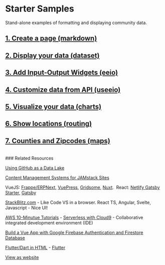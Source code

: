 # Starter Samples

Stand-alone examples of formatting and displaying community data.  

## [1. Create a page (markdown)](markdown)  
## [2. Display your data (dataset)](dataset)
## [3. Add Input-Output Widgets (eeio)](https://modelearth.github.io/io/charts)  
## [4. Customize data from API (useeio)](../resources/useeio)  
## [5. Visualize your data (charts)](charts)  
## [6. Show locations (routing)](routing)  
## [7. Counties and Zipcodes (maps)](maps) 

<br>
### Related Resources

[Using GitHub as a Data Lake](https://dzone.com/articles/using-github-as-a-data-lake)  

[Content Management Systems for JAMstack Sites](https://headlesscms.org/)  

VueJS: [Frappe/ERPNext](https://frappe.io/frappejs/docs/client/index.md), 
[VuePress](https://vuepress.vuejs.org/), 
[Gridsome](https://gridsome.org/), 
[Nuxt](https://nuxtjs.org/).&nbsp; React: [Netlify Gatsby Starter](https://github.com/netlify-templates/gatsby-starter-netlify-cms), [Gatsby](https://www.gatsbyjs.org/)    

<!--
	[Element Table](https://element.bootstrap-table.com/examples/) 
-->

[StackBlitz.com](https://stackblitz.com/) - Like Code VS in a browser. React TS, Angular, Svelte, Javascript - Nice UI!  

[AWS 10-Minutue Tutorials](https://aws.amazon.com/getting-started/tutorials/?awsf.getting-started-content=use-case-tmt%23websites-apps) - [Serverless with Cloud9](https://aws.amazon.com/getting-started/tutorials/build-serverless-app-codestar-cloud9/?trk=gs_card) - Collaborative integrated development environment (IDE)  

[Build a Vue App with Google Firebase Authentication and Firestore Database](https://blog.bitsrc.io/build-a-vue-app-with-firebase-authentication-and-database-e7d6816f79af)  

[Flutter/Dart in HTML](https://gallery.flutter.dev/) - [Flutter](https://flutter.dev/)
<br>
<div class="showGit">
<a href="https://modelearth.github.io/community/start/">View as website</a>
</div>
